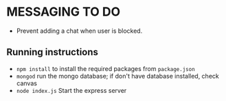 # MESSAGING TO DO

* Prevent adding a chat when user is blocked.

## Running instructions
- `npm install` to install the required packages from `package.json`
- `mongod` run the mongo database; if don't have database installed, check canvas
- `node index.js` Start the express server
